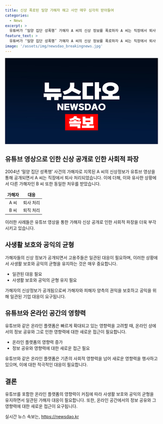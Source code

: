 ```yaml
---
title: 신상 폭로된 밀양 가해자 해고 사안 매우 심각히 받아들여
categories:
  - News
excerpt: >
  유튜버가 ‘밀양 집단 성폭행’ 가해자 A 씨의 신상 정보를 폭로하자 A 씨는 직장에서 퇴사 처리됐다. 같은 방식으로 다른 가해자들도 직장에서 해고나 퇴사했다. 이러한 일들이 발생하면서 사회적 이슈로 떠올랐고, 과거에 발생한 밀양 집단 성폭행 사건이 재조명을 받고 있다. 유튜버의 폭로로 가해자들의 삶이 크게 흔들리고 있으며, 이에 관련 기업들도 사건에 대해 적극적으로 대처하고 있는 것으로 보인다.
feature_text: >
  유튜버가 ‘밀양 집단 성폭행’ 가해자 A 씨의 신상 정보를 폭로하자 A 씨는 직장에서 퇴사 처리됐다. 같은 방식으로 다른 가해자들도 직장에서 해고나 퇴사했다. 이러한 일들이 발생하면서 사회적 이슈로 떠올랐고, 과거에 발생한 밀양 집단 성폭행 사건이 재조명을 받고 있다. 유튜버의 폭로로 가해자들의 삶이 크게 흔들리고 있으며, 이에 관련 기업들도 사건에 대해 적극적으로 대처하고 있는 것으로 보인다.
image: '/assets/img/newsdao_breakingnews.jpg'
---
```


<p><img src="/assets/img/newsdao_breakingnews.jpg" alt="koreaapp 속보" /></p>

<h2 data-ke-size="size26">유튜브 영상으로 인한 신상 공개로 인한 사회적 파장</h2>

<p data-ke-size="size16">2004년 ‘밀양 집단 성폭행’ 사건의 가해자로 지목된 A 씨의 신상정보가 유튜브 영상을 통해 공개되면서 A 씨는 직장에서 퇴사 처리되었습니다. 이에 더해, 이와 유사한 상황에서 다른 가해자인 B 씨 또한 동일한 처우를 받았습니다.</p>

<table>
<thead>
<tr>
<td style="text-align: center; height: 17px;"><b>가해자</b></td>
<td style="text-align: center; height: 17px;"><b>대응</b></td>
</tr>
</thead>
<tbody>
<tr>
<td style="text-align: center; height: 17px;">A 씨</td>
<td style="text-align: center; height: 17px;">퇴사 처리</td>
</tr>
<tr>
<td style="text-align: center; height: 17px;">B 씨</td>
<td style="text-align: center; height: 17px;">퇴직 처리</td>
</tr>
</tbody>
</table>

<p data-ke-size="size16">이러한 사례들은 유튜브 영상을 통한 가해자 신상 공개로 인한 사회적 파장을 더욱 부각시키고 있습니다.</p>

<h2 data-ke-size="size26">사생활 보호와 공익의 균형</h2>

<p data-ke-size="size16">가해자들의 신상 정보가 공개되면서 고용주들은 일관된 대응이 필요하며, 이러한 상황에서 사생활 보호와 공익의 균형을 유지하는 것은 매우 중요합니다.</p>

<ul>
<li>일관된 대응 필요</li>
<li>사생활 보호와 공익의 균형 유지 필요</li>
</ul>

<p data-ke-size="size16">가해자의 신상정보가 공개됨으로써 가해자와 피해자 양측의 권익을 보호하고 공익을 위해 일관된 기업 대응이 요구됩니다.</p>

<h2 data-ke-size="size26">유튜브와 온라인 공간의 영향력</h2>

<p data-ke-size="size16">유튜브와 같은 온라인 플랫폼은 빠르게 확대되고 있는 영향력을 고려할 때, 온라인 상에서의 정보 공유와 그로 인한 영향력에 대한 새로운 접근이 필요합니다.</p>

<ul>
<li>온라인 플랫폼의 영향력 증가</li>
<li>정보 공유와 영향력에 대한 새로운 접근 필요</li>
</ul>

<p data-ke-size="size16">유튜브와 같은 온라인 플랫폼은 기존의 사회적 영향력을 넘어 새로운 영향력을 행사하고 있으며, 이에 대한 적극적인 대응이 필요합니다.</p>

<h2 data-ke-size="size26">결론</h2>

<p data-ke-size="size16">유튜브를 포함한 온라인 플랫폼의 영향력이 커짐에 따라 사생활 보호와 공익의 균형을 유지하면서 일관된 가해자 대응이 필요합니다. 또한, 온라인 공간에서의 정보 공유와 그 영향력에 대한 새로운 접근이 요구됩니다.</p>
실시간 뉴스 속보는, <a href="https://newsdao.kr" rel="dofollow">https://newsdao.kr</a>


